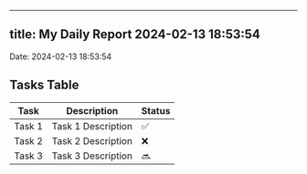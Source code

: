 
---
title: My Daily Report 2024-02-13 18:53:54
---

Date: 2024-02-13 18:53:54

## Tasks Table

| Task | Description | Status |
|------|-------------|--------|
| Task 1 | Task 1 Description | ✅ |
| Task 2 | Task 2 Description | ❌ |
| Task 3 | Task 3 Description | 🔜 |
